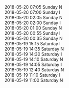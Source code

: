 2018-05-20 07:05 Sunday  N  
2018-05-20 07:00 Sunday  I  
2018-05-20 02:05 Sunday  N  
2018-05-20 02:00 Sunday  I  
2018-05-20 01:00 Sunday  N  
2018-05-20 00:55 Sunday  I  
2018-05-20 00:35 Sunday  N  
2018-05-19 15:15 Saturday  I  
2018-05-19 14:35 Saturday  N  
2018-05-19 14:30 Saturday  I  
2018-05-19 14:10 Saturday  N  
2018-05-19 14:05 Saturday  I  
2018-05-19 12:40 Saturday  N  
2018-05-19 11:10 Saturday  I  
2018-05-19 11:00 Saturday  N  
